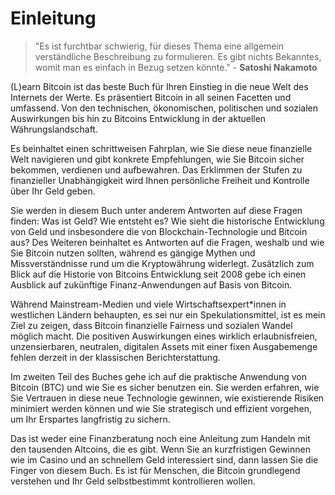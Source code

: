 # Einleitung

> "Es ist furchtbar schwierig, für dieses Thema eine allgemein verständliche Beschreibung zu formulieren. Es gibt nichts Bekanntes, womit man es einfach in Bezug setzen könnte." - **Satoshi Nakamoto**

(L)earn Bitcoin ist das beste Buch für Ihren Einstieg in die neue Welt des Internets der Werte. Es präsentiert Bitcoin in all seinen Facetten und umfassend. Von den technischen, ökonomischen, politischen und sozialen Auswirkungen bis hin zu Bitcoins Entwicklung in der aktuellen Währungslandschaft. 

Es beinhaltet einen schrittweisen Fahrplan, wie Sie diese neue finanzielle Welt navigieren und gibt konkrete Empfehlungen, wie Sie Bitcoin sicher bekommen, verdienen und aufbewahren. Das Erklimmen der Stufen zu finanzieller Unabhängigkeit wird Ihnen persönliche Freiheit und Kontrolle über Ihr Geld geben.

Sie werden in diesem Buch unter anderem Antworten auf diese Fragen finden: Was ist Geld? Wie entsteht es? Wie sieht die historische Entwicklung von Geld und insbesondere die von Blockchain-Technologie und Bitcoin aus? Des Weiteren beinhaltet es Antworten auf die Fragen, weshalb und wie Sie Bitcoin nutzen sollten, während es gängige Mythen und Missverständnisse rund um die Kryptowährung widerlegt. Zusätzlich zum Blick auf die Historie von Bitcoins Entwicklung seit 2008 gebe ich einen Ausblick auf zukünftige Finanz-Anwendungen auf Basis von Bitcoin.

Während Mainstream-Medien und viele Wirtschaftsexpert*innen in westlichen Ländern behaupten, es sei nur ein Spekulationsmittel, ist es mein Ziel zu zeigen, dass Bitcoin finanzielle Fairness und sozialen Wandel möglich macht. Die positiven Auswirkungen eines wirklich erlaubnisfreien, unzensierbaren, neutralen, digitalen Assets mit einer fixen Ausgabemenge fehlen derzeit in der klassischen Berichterstattung.

Im zweiten Teil des Buches gehe ich auf die praktische Anwendung von Bitcoin (BTC) und wie Sie es sicher benutzen ein. Sie werden erfahren, wie Sie Vertrauen in diese neue Technologie gewinnen, wie existierende Risiken minimiert werden können und wie Sie strategisch und effizient vorgehen, um Ihr Erspartes langfristig zu sichern. 

Das ist weder eine Finanzberatung noch eine Anleitung zum Handeln mit den tausenden Altcoins, die es gibt. Wenn Sie an kurzfristigen Gewinnen wie im Casino und an schnellem Geld interessiert sind, dann lassen Sie die Finger von diesem Buch. Es ist für Menschen, die Bitcoin grundlegend verstehen und Ihr Geld selbstbestimmt kontrollieren wollen.
